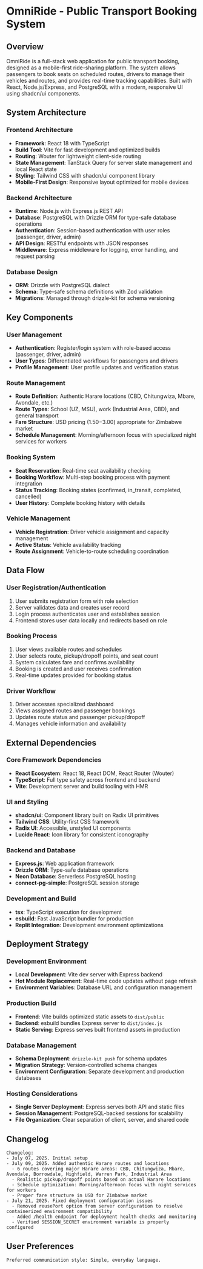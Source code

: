 # OmniRide - Public Transport Booking System

## Overview

OmniRide is a full-stack web application for public transport booking, designed as a mobile-first ride-sharing platform. The system allows passengers to book seats on scheduled routes, drivers to manage their vehicles and routes, and provides real-time tracking capabilities. Built with React, Node.js/Express, and PostgreSQL with a modern, responsive UI using shadcn/ui components.

## System Architecture

### Frontend Architecture
- **Framework**: React 18 with TypeScript
- **Build Tool**: Vite for fast development and optimized builds
- **Routing**: Wouter for lightweight client-side routing
- **State Management**: TanStack Query for server state management and local React state
- **Styling**: Tailwind CSS with shadcn/ui component library
- **Mobile-First Design**: Responsive layout optimized for mobile devices

### Backend Architecture
- **Runtime**: Node.js with Express.js REST API
- **Database**: PostgreSQL with Drizzle ORM for type-safe database operations
- **Authentication**: Session-based authentication with user roles (passenger, driver, admin)
- **API Design**: RESTful endpoints with JSON responses
- **Middleware**: Express middleware for logging, error handling, and request parsing

### Database Design
- **ORM**: Drizzle with PostgreSQL dialect
- **Schema**: Type-safe schema definitions with Zod validation
- **Migrations**: Managed through drizzle-kit for schema versioning

## Key Components

### User Management
- **Authentication**: Register/login system with role-based access (passenger, driver, admin)
- **User Types**: Differentiated workflows for passengers and drivers
- **Profile Management**: User profile updates and verification status

### Route Management
- **Route Definition**: Authentic Harare locations (CBD, Chitungwiza, Mbare, Avondale, etc.)
- **Route Types**: School (UZ, MSU), work (Industrial Area, CBD), and general transport
- **Fare Structure**: USD pricing ($1.50-$3.00) appropriate for Zimbabwe market
- **Schedule Management**: Morning/afternoon focus with specialized night services for workers

### Booking System
- **Seat Reservation**: Real-time seat availability checking
- **Booking Workflow**: Multi-step booking process with payment integration
- **Status Tracking**: Booking states (confirmed, in_transit, completed, cancelled)
- **User History**: Complete booking history with details

### Vehicle Management
- **Vehicle Registration**: Driver vehicle assignment and capacity management
- **Active Status**: Vehicle availability tracking
- **Route Assignment**: Vehicle-to-route scheduling coordination

## Data Flow

### User Registration/Authentication
1. User submits registration form with role selection
2. Server validates data and creates user record
3. Login process authenticates user and establishes session
4. Frontend stores user data locally and redirects based on role

### Booking Process
1. User views available routes and schedules
2. User selects route, pickup/dropoff points, and seat count
3. System calculates fare and confirms availability
4. Booking is created and user receives confirmation
5. Real-time updates provided for booking status

### Driver Workflow
1. Driver accesses specialized dashboard
2. Views assigned routes and passenger bookings
3. Updates route status and passenger pickup/dropoff
4. Manages vehicle information and availability

## External Dependencies

### Core Framework Dependencies
- **React Ecosystem**: React 18, React DOM, React Router (Wouter)
- **TypeScript**: Full type safety across frontend and backend
- **Vite**: Development server and build tooling with HMR

### UI and Styling
- **shadcn/ui**: Component library built on Radix UI primitives
- **Tailwind CSS**: Utility-first CSS framework
- **Radix UI**: Accessible, unstyled UI components
- **Lucide React**: Icon library for consistent iconography

### Backend and Database
- **Express.js**: Web application framework
- **Drizzle ORM**: Type-safe database operations
- **Neon Database**: Serverless PostgreSQL hosting
- **connect-pg-simple**: PostgreSQL session storage

### Development and Build
- **tsx**: TypeScript execution for development
- **esbuild**: Fast JavaScript bundler for production
- **Replit Integration**: Development environment optimizations

## Deployment Strategy

### Development Environment
- **Local Development**: Vite dev server with Express backend
- **Hot Module Replacement**: Real-time code updates without page refresh
- **Environment Variables**: Database URL and configuration management

### Production Build
- **Frontend**: Vite builds optimized static assets to `dist/public`
- **Backend**: esbuild bundles Express server to `dist/index.js`
- **Static Serving**: Express serves built frontend assets in production

### Database Management
- **Schema Deployment**: `drizzle-kit push` for schema updates
- **Migration Strategy**: Version-controlled schema changes
- **Environment Configuration**: Separate development and production databases

### Hosting Considerations
- **Single Server Deployment**: Express serves both API and static files
- **Session Management**: PostgreSQL-backed sessions for scalability
- **File Organization**: Clear separation of client, server, and shared code

## Changelog

```
Changelog:
- July 07, 2025. Initial setup
- July 09, 2025. Added authentic Harare routes and locations
  - 6 routes covering major Harare areas: CBD, Chitungwiza, Mbare, Avondale, Borrowdale, Highfield, Warren Park, Industrial Area
  - Realistic pickup/dropoff points based on actual Harare locations
  - Schedule optimization: Morning/afternoon focus with night services for workers
  - Proper fare structure in USD for Zimbabwe market
- July 21, 2025. Fixed deployment configuration issues
  - Removed reusePort option from server configuration to resolve containerized environment compatibility
  - Added /health endpoint for deployment health checks and monitoring
  - Verified SESSION_SECRET environment variable is properly configured
```

## User Preferences

```
Preferred communication style: Simple, everyday language.
```